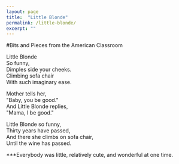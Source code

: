 ```yaml
---
layout: page
title:  "Little Blonde"
permalink: /little-blonde/
excerpt: ""
---
```


#Bits and Pieces from the American Classroom

Little Blonde  
So funny,  
Dimples side your cheeks.  
Climbing sofa chair  
With such imaginary ease.  

Mother tells her,  
"Baby, you be good."  
And Little Blonde replies,  
"Mama, I be good."  

Little Blonde so funny,  
Thirty years have passed,  
And there she climbs on sofa chair,  
Until the wine has passed.  

***Everybody was little, relatively cute, and wonderful at one time.  
